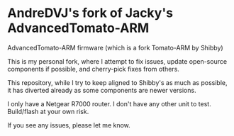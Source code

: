 # AndreDVJ's fork of Jacky's AdvancedTomato-ARM #

AdvancedTomato-ARM firmware (which is a fork Tomato-ARM by Shibby)

This is my personal fork, where I attempt to fix issues, update open-source components if possible, and cherry-pick fixes from others.

This repository, while I try to keep aligned to Shibby's as much as possible, it has diverted already as some components are newer versions.

I only have a Netgear R7000 router. I don't have any other unit to test. Build/flash at your own risk.

If you see any issues, please let me know.